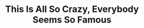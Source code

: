 ---
ee_id_show: '4269'
title: This Is All So Crazy, Everybody Seems So Famous
url: this-is-all-so-crazy-everybody-seems-so-famous
live_url:
year: '2015'
venue: Gamec
state_country: Bergamo
type:
dates:
wwwnews:
wwweblast:
pitch: Absolutely ​<i>BONKERS</i> show in the oldest municipal space in Bergamo. A
  def eye popper. So fun.
ps:
layout: shows
---